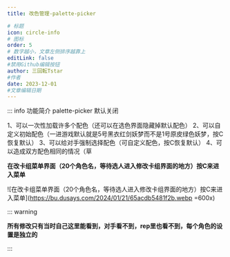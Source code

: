 ```yaml
---
title: 改色管理-palette-picker

# 标题
icon: circle-info
# 图标
order: 5
# 数字越小，文章左侧排序越靠上
editLink: false
#禁用Github编辑按钮
author: 三回転Tstar
#作者
date: 2023-12-01
#文章编辑日期
---
```



::: info 功能简介
palette-picker 默认关闭

1、可以一次性加载许多个配色（还可以在选色界面隐藏掉默认配色）
2、可以自定义初始配色（一进游戏默认就是5号黑衣红剑妖梦而不是1号原皮绿色妖梦，按C恢复默认） 
3、可以给对手强制选择配色（可自定义配色，按C恢复默认）
4、可以造成双方配色相同的情况（草

**在改卡组菜单界面（20个角色名，等待选人进入修改卡组界面的地方）按C来进入菜单**

![在改卡组菜单界面（20个角色名，等待选人进入修改卡组界面的地方）按C来进入菜单](https://bu.dusays.com/2024/01/21/65acdb5481f2b.webp =600x)

::: warning

**所有修改只有当时自己这里能看到，对手看不到，rep里也看不到，每个角色的设置是独立的**

:::

